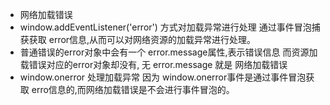
* 网络加载错误
* window.addEventListener('error') 方式对加载异常进行处理  通过事件冒泡捕获获取 error信息,从而可以对网络资源的加载异常进行处理。
* 普通错误的error对象中会有一个 error.message属性,表示错误信息 而资源加载错误对应的error对象却没有,  无 error.message 就是 网络加载错误
* window.onerror 处理加载异常 因为 window.onerror事件是通过事件冒泡获取 erro信息的,而网络加载错误是不会进行事件冒泡的。